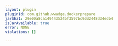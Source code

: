 ```yaml
---
layout: plugin
pluginId: com.github.wwadge.dockerprepare
jarSha1: 29e00a8ca149443524bf3597bc9dd2448d34edb4
isJarAvailable: true
error: NONE
violations: []

---
```


